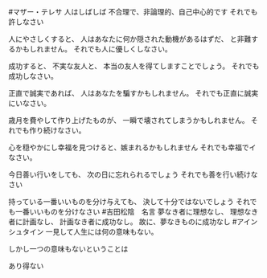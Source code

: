 #マザー・テレサ
人はしばしば
不合理で、非論理的、自己中心的です
それでも許しなさい

人にやさしくすると、
人はあなたに何か隠された動機があるはずだ、
と非難するかもしれません。
それでも人に優しくしなさい。

成功すると、
不実な友人と、
本当の友人を得てしますことでしょう。
それでも成功しなさい。

正直で誠実であれば、
人はあなたを騙すかもしれません。
それでも正直に誠実にいなさい。

歳月を費やして作り上げたものが、
一瞬で壊されてしまうかもしれません。
それでも作り続けなさい。

心を穏やかにし幸福を見つけると、嫉まれるかもしれません
それでも幸福でイなさい。

今日善い行いをしても、
次の日に忘れられるでしょう
それでも善を行い続けなさい

持っている一番いいものを分け与えても、
決して十分ではないでしょう
それでも一番いいものを分けなさい
#吉田松陰　名言
夢なき者に理想なし、
理想なき者に計画なし、
計画なき者に成功なし。
故に、夢なきものに成功なし
#アインシュタイン
一見して人生には何の意味もない。

しかし一つの意味もないということは

あり得ない
